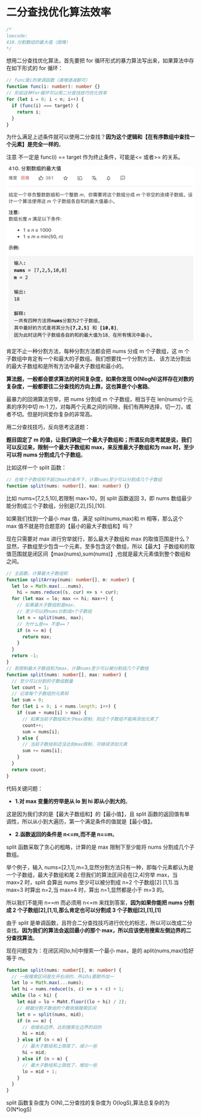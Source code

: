 # 二分查找优化算法效率

```typescript
/*
leecode:
410.分割数组的最大值（困难）
*/
```

想用二分查找优化算法，首先要把 for 循环形式的暴力算法写出来，如果算法中存在如下形式的 for 循环：

```typescript
// func是i的单调函数（递增递减都可）
function func(i: number): number {}
// 形如这种for循环可以用二分查找技巧优化效率
for (let i = 0; i < n; i++) {
  if (func(i) === target) {
    return i;
  }
}
```

为什么满足上述条件就可以使用二分查找？**因为这个逻辑和【在有序数组中查找一个元素】是完全一样的**。

注意 不一定是 func(i) == target 作为终止条件，可能是<= 或者>= 的关系。

![二分查找优化算法效率1](../../../../resource/blogs/images/algorithm/二分查找优化算法效率1.png)

肯定不止一种分割方法，每种分割方法都会把 nums 分成 m 个子数组，这 m 个子数组中肯定有一个和最大的子数组。我们想要找一个分割方法， 该方法分割出的最大子数组和是所有方法中最大子数组和最小的。

**算法题，一般都会要求算法的时间复杂度，如果你发现 O(NlogN)这样存在对数的复杂度，一般都要往二分查找的方向上靠，这也算是个小套路**。

最暴力的回溯算法穷举，把 nums 分割成 m 个子数组，相当于在 len(nums)个元素的序列中切 m-1 刀，对每两个元素之间的间隙，我们有两种选择，切一刀，或者不切。但是时间爱你复杂的非常高。

用二分查找技巧，反向思考这道题：

**题目固定了 m 的值，让我们确定一个最大子数组和；所谓反向思考就是说，我们可以反过来，限制一个最大子数组和 max，来反推最大子数组和为 max 时，至少可以将 nums 分割成几个子数组**。

比如这样一个 split 函数：

```typescript
// 在每个子数组和不超过max的条件下，计算nums至少可以分割成几个子数组
function split(nums: number[], max: number) {}
```

比如 nums=[7,2,5,10],若限制 max=10，则 split 函数返回 3，即 nums 数组最少能分割成三个子数组，分别是[7,2],[5],[10].

如果我们找到一个最小 max 值，满足 split(nums,max)和 m 相等，那么这个 max 值不就是符合题意的【最小的最大子数组和】吗？

现在只需要对 max 进行穷举就行，那么最大子数组和 max 的取值范围是什么？显然，子数组至少包含一个元素，至多包含这个数组，所以【最大】子数组和的取值范围就是闭区间【max(nums),sum(nums)】,也就是最大元素值到整个数组和之间。

```typescript
// 主函数，计算最大子数组和
function splitArray(nums: number[], m: number) {
  let lo = Math.max(...nums),
    hi = nums.reduce((s, cur) => s + cur);
  for (let max = lo; max <= hi; max++) {
    // 如果最大子数组和是max，
    // 至少可以把nums分割成n个子数组
    let n = split(nums, max);
    // 为什么是<= 不是==？
    if (n <= m) {
      return max;
    }
  }
  return -1;
}
// 若限制最大子数组和为max，计算nums至少可以被分割成几个子数组
function split(nums: number[], max: number) {
  // 至少可以分割的子数组数量
  let count = 1;
  // 记录每个子数组的元素和
  let sum = 0;
  for (let i = 0; i < nums.length; i++) {
    if (sum + nums[i] > max) {
      // 如果当前子数组和大于max限制，则这个子数组不能再添加元素了
      count++;
      sum = nums[i];
    } else {
      // 当前子数组和还没达到max限制，可继续添加元素
      sum += nums[i];
    }
  }
  return count;
}
```

代码关键问题：

- **1.对 max 变量的穷举是从 lo 到 hi 即从小到大的**。

这是因为我们求的是【最大子数组和】的【最小值】，且 split 函数的返回值有单调性，所以从小到大遍历，第一个满足条件的值就是【最小值】。

- **2.函数返回的条件是 n<=m,而不是 n==m**。

split 函数采取了贪心的粗略，计算的是 max 限制下至少能将 nums 分割成几个子数组。

举个例子，输入 nums=[2,1,1],m=3,显然分割方法只有一种，即每个元素都认为是一个子数组，最大子数组和尾 2.但我们的算法区间会在[2,4]穷举 max，当 max=2 时，split 会算出 nums 至少可以被分割成 n=2 个子数组[2] [1,1].当 max=3 时算出 n=2,当 max=4 时，算出 n=1,显然都是小于 m=3 的。

所以我们不能用 n==m 而必须用 n<=m 来找到答案，**因为如果你能把 nums 分割成 2 个子数组[2],[1,1],那么肯定也可以分割成 3 个子数组[2],[1],[1]**

由于 split 是单调函数，且符合二分查找技巧进行优化的标志，所以可以改成二分查找。**因为我们的算法会返回最小的那个 max，所以应该使用搜索左侧边界的二分查找算法**。

现在问题变为：在闭区间[lo,hi]中搜索一个最小 max，是的 aplit(nums,max)恰好等于 m。

```typescript
function split(nums: number[], m: number) {
  // 一般搜索区间是左开右闭的，所以hi要额外加一
  let lo = Math.max(...nums);
  let hi = nums.reduce((s, c) => s + c) + 1;
  while (lo < hi) {
    let mid = lo + Maht.floor((lo + hi) / 2);
    // 根据分割子数组的个数收缩搜索区间
    let n = split(nums, mid);
    if (n == m) {
      // 收缩右边界，达到搜索左边界的目的
      hi = mid;
    } else if (n < m) {
      // 最大子数组和上限高了，减小一些
      hi = mid;
    } else if (n > m) {
      // 最大子数组和上限低了，增加一些
      lo = mid + 1;
    }
  }
}
```

split 函数复杂度为 O(N),二分查找的复杂度为 O(logS),算法总复杂的为 O(N\*logS)
